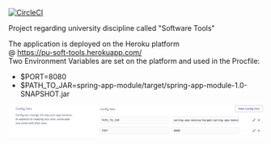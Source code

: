 [![CircleCI](https://circleci.com/gh/GeorgiDinov/pu-soft-tools.svg?style=svg)](https://app.circleci.com/gh/GeorgiDinov/pu-soft-tools)

Project regarding university discipline called "Software Tools"<br>

The application is deployed on the Heroku platform <br>
@ https://pu-soft-tools.herokuapp.com/ <br>
Two Environment Variables are set on the platform and used in the Procfile:<br>
- $PORT=8080<br> 
- $PATH_TO_JAR=spring-app-module/target/spring-app-module-1.0-SNAPSHOT.jar<br>
  
![Screenshot](screenshots/env_vars.png)<br/>